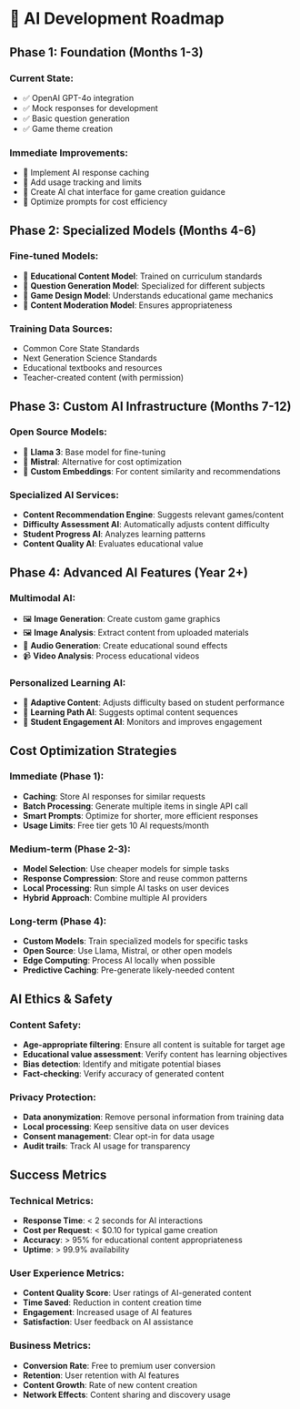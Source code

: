 # 🤖 AI Development Roadmap

## **Phase 1: Foundation (Months 1-3)**
### **Current State:**
- ✅ OpenAI GPT-4o integration
- ✅ Mock responses for development
- ✅ Basic question generation
- ✅ Game theme creation

### **Immediate Improvements:**
- 🔄 Implement AI response caching
- 🔄 Add usage tracking and limits
- 🔄 Create AI chat interface for game creation guidance
- 🔄 Optimize prompts for cost efficiency

## **Phase 2: Specialized Models (Months 4-6)**
### **Fine-tuned Models:**
- 🎯 **Educational Content Model**: Trained on curriculum standards
- 🎯 **Question Generation Model**: Specialized for different subjects
- 🎯 **Game Design Model**: Understands educational game mechanics
- 🎯 **Content Moderation Model**: Ensures appropriateness

### **Training Data Sources:**
- Common Core State Standards
- Next Generation Science Standards
- Educational textbooks and resources
- Teacher-created content (with permission)

## **Phase 3: Custom AI Infrastructure (Months 7-12)**
### **Open Source Models:**
- 🚀 **Llama 3**: Base model for fine-tuning
- 🚀 **Mistral**: Alternative for cost optimization
- 🚀 **Custom Embeddings**: For content similarity and recommendations

### **Specialized AI Services:**
- **Content Recommendation Engine**: Suggests relevant games/content
- **Difficulty Assessment AI**: Automatically adjusts content difficulty
- **Student Progress AI**: Analyzes learning patterns
- **Content Quality AI**: Evaluates educational value

## **Phase 4: Advanced AI Features (Year 2+)**
### **Multimodal AI:**
- 🖼️ **Image Generation**: Create custom game graphics
- 🖼️ **Image Analysis**: Extract content from uploaded materials
- 🎵 **Audio Generation**: Create educational sound effects
- 📹 **Video Analysis**: Process educational videos

### **Personalized Learning AI:**
- 🧠 **Adaptive Content**: Adjusts difficulty based on student performance
- 🧠 **Learning Path AI**: Suggests optimal content sequences
- 🧠 **Student Engagement AI**: Monitors and improves engagement

## **Cost Optimization Strategies**

### **Immediate (Phase 1):**
- **Caching**: Store AI responses for similar requests
- **Batch Processing**: Generate multiple items in single API call
- **Smart Prompts**: Optimize for shorter, more efficient responses
- **Usage Limits**: Free tier gets 10 AI requests/month

### **Medium-term (Phase 2-3):**
- **Model Selection**: Use cheaper models for simple tasks
- **Response Compression**: Store and reuse common patterns
- **Local Processing**: Run simple AI tasks on user devices
- **Hybrid Approach**: Combine multiple AI providers

### **Long-term (Phase 4):**
- **Custom Models**: Train specialized models for specific tasks
- **Open Source**: Use Llama, Mistral, or other open models
- **Edge Computing**: Process AI locally when possible
- **Predictive Caching**: Pre-generate likely-needed content

## **AI Ethics & Safety**

### **Content Safety:**
- **Age-appropriate filtering**: Ensure all content is suitable for target age
- **Educational value assessment**: Verify content has learning objectives
- **Bias detection**: Identify and mitigate potential biases
- **Fact-checking**: Verify accuracy of generated content

### **Privacy Protection:**
- **Data anonymization**: Remove personal information from training data
- **Local processing**: Keep sensitive data on user devices
- **Consent management**: Clear opt-in for data usage
- **Audit trails**: Track AI usage for transparency

## **Success Metrics**

### **Technical Metrics:**
- **Response Time**: < 2 seconds for AI interactions
- **Cost per Request**: < $0.10 for typical game creation
- **Accuracy**: > 95% for educational content appropriateness
- **Uptime**: > 99.9% availability

### **User Experience Metrics:**
- **Content Quality Score**: User ratings of AI-generated content
- **Time Saved**: Reduction in content creation time
- **Engagement**: Increased usage of AI features
- **Satisfaction**: User feedback on AI assistance

### **Business Metrics:**
- **Conversion Rate**: Free to premium user conversion
- **Retention**: User retention with AI features
- **Content Growth**: Rate of new content creation
- **Network Effects**: Content sharing and discovery usage 